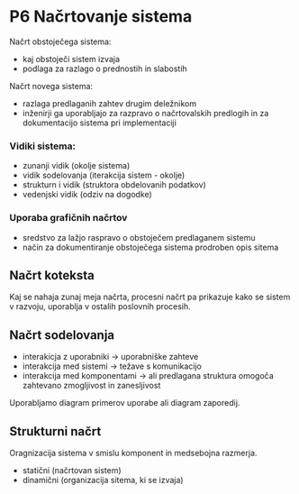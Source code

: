 # P6 Načrtovanje sistema
Načrt obstoječega sistema:
- kaj obstoječi sistem izvaja
- podlaga za razlago o prednostih in slabostih

Načrt novega sistema:
- razlaga predlaganih zahtev drugim deležnikom
- inženirji ga uporabljajo za razpravo o načrtovalskih predlogih in za dokumentacijo sistema pri implementaciji

### Vidiki sistema:
- zunanji vidik (okolje sistema)
- vidik sodelovanja (iterakcija sistem - okolje)
- strukturn i vidik (struktora obdelovanih podatkov)
- vedenjski vidik (odziv na dogodke)

### Uporaba grafičnih načrtov
- sredstvo za lažjo raspravo o obstoječem predlaganem sistemu
- način za dokumentiranje obstoječega sistema
prodroben opis sitema

## Načrt koteksta
Kaj se nahaja zunaj meja načrta, procesni načrt pa prikazuje kako se sistem v razvoju, uporablja v ostalih poslovnih procesih.

## Načrt sodelovanja
- interakicja z uporabniki -> uporabniške zahteve
- interakcija med sistemi -> težave s komunikacijo
- interakcija med komponentami -> ali predlagana struktura omogoča zahtevano zmogljivost in zanesljivost

Uporabljamo diagram primerov uporabe ali diagram zaporedij.

## Strukturni načrt
Oragnizacija sistema v smislu komponent in medsebojna razmerja.
- statični (načrtovan sistem)
- dinamični (organizacija sitema, ki se izvaja)
